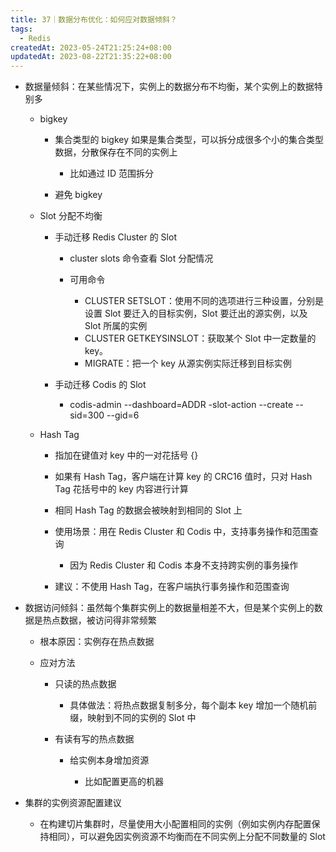 ```yaml
---
title: 37｜数据分布优化：如何应对数据倾斜？
tags:
  - Redis
createdAt: 2023-05-24T21:25:24+08:00
updatedAt: 2023-08-22T21:35:22+08:00
---
```


- 数据量倾斜：在某些情况下，实例上的数据分布不均衡，某个实例上的数据特别多

  - bigkey

    - 集合类型的 bigkey 如果是集合类型，可以拆分成很多个小的集合类型数据，分散保存在不同的实例上

      - 比如通过 ID 范围拆分

    - 避免 bigkey

  - Slot 分配不均衡

    - 手动迁移 Redis Cluster 的 Slot

      - cluster slots 命令查看 Slot 分配情况
      - 可用命令

        - CLUSTER SETSLOT：使用不同的选项进行三种设置，分别是设置 Slot 要迁入的目标实例，Slot 要迁出的源实例，以及 Slot 所属的实例
        - CLUSTER GETKEYSINSLOT：获取某个 Slot 中一定数量的 key。
        - MIGRATE：把一个 key 从源实例实际迁移到目标实例

    - 手动迁移 Codis 的 Slot

      - codis-admin --dashboard=ADDR -slot-action --create --sid=300 --gid=6

  - Hash Tag

    - 指加在键值对 key 中的一对花括号 {}
    - 如果有 Hash Tag，客户端在计算 key 的 CRC16 值时，只对 Hash Tag 花括号中的 key 内容进行计算
    - 相同 Hash Tag 的数据会被映射到相同的 Slot 上
    - 使用场景：用在 Redis Cluster 和 Codis 中，支持事务操作和范围查询

      - 因为 Redis Cluster 和 Codis 本身不支持跨实例的事务操作

    - 建议：不使用 Hash Tag，在客户端执行事务操作和范围查询

- 数据访问倾斜：虽然每个集群实例上的数据量相差不大，但是某个实例上的数据是热点数据，被访问得非常频繁

  - 根本原因：实例存在热点数据
  - 应对方法

    - 只读的热点数据

      - 具体做法：将热点数据复制多分，每个副本 key 增加一个随机前缀，映射到不同的实例的 Slot 中

    - 有读有写的热点数据

      - 给实例本身增加资源

        - 比如配置更高的机器

- 集群的实例资源配置建议

  - 在构建切片集群时，尽量使用大小配置相同的实例（例如实例内存配置保持相同），可以避免因实例资源不均衡而在不同实例上分配不同数量的 Slot
